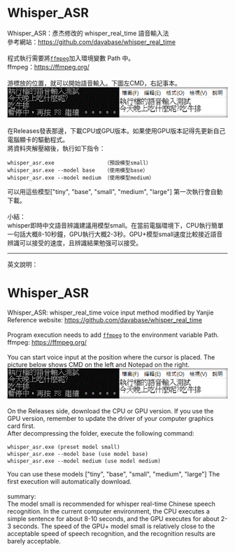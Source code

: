 # Whisper_ASR
Whisper_ASR：彥杰修改的 whisper_real_time 語音輸入法<br>
參考網站：<https://github.com/davabase/whisper_real_time>
<br><br>
程式執行需要將[`ffmpeg`](https://ffmpeg.org/)加入環境變數 Path 中。<br>
ffmpeg：<https://ffmpeg.org/>
<br><br>
游標放的位置，就可以開始語音輸入。下圖左CMD，右記事本。
![Demo gif](demo.gif)
<br><br>
在Releases發表那邊，下載CPU或GPU版本。如果使用GPU版本記得先更新自己電腦顯卡的驅動程式。
<br>
將資料夾解壓縮後，執行如下指令：
```
whisper_asr.exe                （預設模型small）
whisper_asr.exe --model base   （使用模型base）
whisper_asr.exe --model medium （使用模型medium）
```
可以用這些模型["tiny", "base", "small", "medium", "large"]
第一次執行會自動下載。
<br><br>
小結：<br>
whisper即時中文語音辨識建議用模型small。在當前電腦環境下，CPU執行簡單一句話大概8-10秒鐘，GPU執行大概2-3秒。GPU+模型small速度比較接近語音辨識可以接受的速度，且辨識結果勉强可以接受。


----

英文說明：

# Whisper_ASR
Whisper_ASR: whisper_real_time voice input method modified by Yanjie<br>
Reference website: <https://github.com/davabase/whisper_real_time>
<br><br>
Program execution needs to add [`ffmpeg`](https://ffmpeg.org/) to the environment variable Path. <br>
ffmpeg: <https://ffmpeg.org/>
<br><br>
You can start voice input at the position where the cursor is placed. The picture below shows CMD on the left and Notepad on the right.
![Demo gif](demo.gif)
<br><br>
On the Releases side, download the CPU or GPU version. If you use the GPU version, remember to update the driver of your computer graphics card first.
<br>
After decompressing the folder, execute the following command:
```
whisper_asr.exe (preset model small)
whisper_asr.exe --model base (use model base)
whisper_asr.exe --model medium (use model medium)
```
You can use these models ["tiny", "base", "small", "medium", "large"]
The first execution will automatically download.
<br><br>
summary:<br>
The model small is recommended for whisper real-time Chinese speech recognition. In the current computer environment, the CPU executes a simple sentence for about 8-10 seconds, and the GPU executes for about 2-3 seconds. The speed of the GPU+ model small is relatively close to the acceptable speed of speech recognition, and the recognition results are barely acceptable.